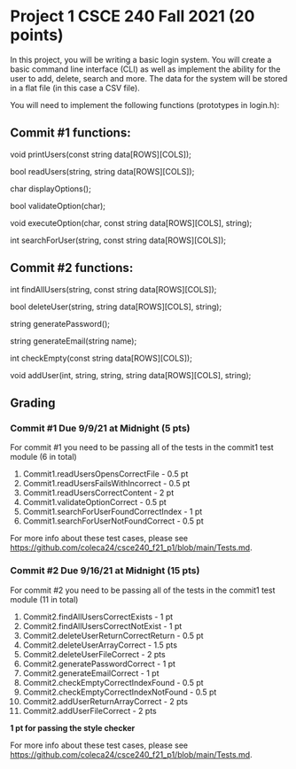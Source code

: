 # Project 1 CSCE 240 Fall 2021 (20 points)
In this project, you will be writing a basic login system. You will create a basic command line interface (CLI) as well as implement the ability for the user to add, delete, search and more. The data for the system will be stored in a flat file (in this case a CSV file). 

You will need to implement the following functions (prototypes in login.h): 
## Commit #1 functions:
void printUsers(const string data[ROWS][COLS]);

bool readUsers(string, string data[ROWS][COLS]);

char displayOptions();

bool validateOption(char);

void executeOption(char, const string data[ROWS][COLS], string);

int searchForUser(string, const string data[ROWS][COLS]);

## Commit #2 functions:
int findAllUsers(string, const string data[ROWS][COLS]); 

bool deleteUser(string, string data[ROWS][COLS], string);

string generatePassword();

string generateEmail(string name);

int checkEmpty(const string data[ROWS][COLS]);

void addUser(int, string, string, string data[ROWS][COLS], string);


## Grading
### Commit #1 Due 9/9/21 at Midnight (5 pts)
For commit #1 you need to be passing all of the tests in the commit1 test module (6 in total)

1. Commit1.readUsersOpensCorrectFile - 0.5 pt
2. Commit1.readUsersFailsWithIncorrect - 0.5 pt
3. Commit1.readUsersCorrectContent - 2 pt 
4. Commit1.validateOptionCorrect - 0.5 pt
5. Commit1.searchForUserFoundCorrectIndex - 1 pt 
6. Commit1.searchForUserNotFoundCorrect - 0.5 pt

For more info about these test cases, please see https://github.com/coleca24/csce240_f21_p1/blob/main/Tests.md. 

### Commit #2 Due 9/16/21 at Midnight (15 pts)
For commit #2 you need to be passing all of the tests in the commit1 test module (11 in total)

1. Commit2.findAllUsersCorrectExists - 1 pt
2. Commit2.findAllUsersCorrectNotExist - 1 pt 
3. Commit2.deleteUserReturnCorrectReturn - 0.5 pt 
4. Commit2.deleteUserArrayCorrect - 1.5 pts
5. Commit2.deleteUserFileCorrect - 2 pts
6. Commit2.generatePasswordCorrect - 1 pt
7. Commit2.generateEmailCorrect - 1 pt
8. Commit2.checkEmptyCorrectIndexFound - 0.5 pt
9. Commit2.checkEmptyCorrectIndexNotFound - 0.5 pt
10. Commit2.addUserReturnArrayCorrect - 2 pts
11. Commit2.addUserFileCorrect - 2 pts

**1 pt for passing the style checker**

For more info about these test cases, please see https://github.com/coleca24/csce240_f21_p1/blob/main/Tests.md. 
